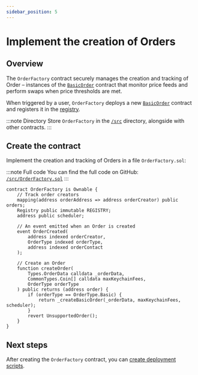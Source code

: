 ```yaml
---
sidebar_position: 5
---
```


# Implement the creation of Orders

## Overview

The `OrderFactory` contract securely manages the creation and tracking of Order – instances of the [`BasicOrder`](../build-a-basic-agent/implement-basic-orders) contract that monitor price feeds and perform swaps when price thresholds are met.

When triggered by a user, `OrderFactory` deploys a new [`BasicOrder`](../build-a-basic-agent/implement-basic-orders) contract and registers it in the [registry](create-helpers-and-utils#3-implement-the-registry).

:::note Directory
Store `OrderFactory` in the [`/src`](https://github.com/warden-protocol/wardenprotocol/blob/main/solidity/orders/src) directory, alongside with other contracts.
:::

## Create the contract

Implement the creation and tracking of Orders in a file `OrderFactory.sol`:

:::note Full code
You can find the full code on GitHub: [`/src/OrderFactory.sol`](https://github.com/warden-protocol/wardenprotocol/blob/main/solidity/orders/src/OrderFactory.sol)
:::

```solidity title="/src/OrderFactory.sol"
contract OrderFactory is Ownable {
    // Track order creators
    mapping(address orderAddress => address orderCreator) public orders;
    Registry public immutable REGISTRY;
    address public scheduler;

    // An event emitted when an Order is created
    event OrderCreated(
        address indexed orderCreator, 
        OrderType indexed orderType, 
        address indexed orderContact
    );

    // Create an Order
    function createOrder(
        Types.OrderData calldata _orderData,
        CommonTypes.Coin[] calldata maxKeychainFees,
        OrderType orderType
    ) public returns (address order) {
        if (orderType == OrderType.Basic) {
            return _createBasicOrder(_orderData, maxKeychainFees, scheduler);
        }
        revert UnsupportedOrder();
    }
}
```

## Next steps

After creating the `OrderFactory` contract, you can [create deployment scripts](create-deployment-scripts).
